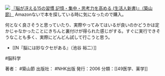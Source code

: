 [![](https://images-fe.ssl-images-amazon.com/images/I/41MzI6hWM-L._SL160_.jpg)](http://www.amazon.co.jp/exec/obidos/ASIN/4140882026/choiyaki81-22/ref=nosim)
[『脳が冴える15の習慣 記憶・集中・思考力を高める (生活人新書)』（築山 節）](http://www.amazon.co.jp/exec/obidos/ASIN/4140882026/choiyaki81-22/ref=nosim)
Amazonないで本を探している時に気になったので購入。

何となく良さそうと思っていたり、実際やってみてはいるが良いのかどうかは定かじゃなかったことにきちんと裏付けが得られた感じがする。すぐに実行できそうなことも多く、実際にどんどん試して行こうと思う。

- [[N『脳には妙なクセがある』（池谷 裕二）]]

#脳科学 

著者： #築山節 
出版社： #NHK出版 
発行：2006
分類：[[49医学、薬学]]
